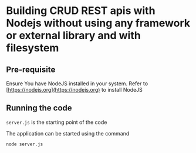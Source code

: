 # Building CRUD REST apis with Nodejs without using any framework or external library and with filesystem


## Pre-requisite

Ensure You have NodeJS installed in your system.
Refer to [https://nodejs.org](https://nodejs.org) to install NodeJS


## Running the code

`server.js` is the starting point of the code

The application can be started using the command

```bash
node server.js
```
